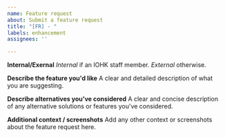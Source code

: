 ```yaml
---
name: Feature request
about: Submit a feature request
title: "[FR] - "
labels: enhancement
assignees: ''

---
```


**Internal/Exernal**
*Internal*   if an IOHK staff member.
*External*   otherwise.

**Describe the feature you'd like**
A clear and detailed description of what you are suggesting.

**Describe alternatives you've considered**
A clear and concise description of any alternative solutions or features you've considered.

**Additional context / screenshots**
Add any other context or screenshots about the feature request here.
